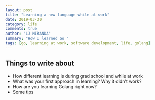 ```yaml
---
layout: post
title: "Learning a new language while at work"
date: 2019-03-30
category: life
comments: true
author: "LJ MIRANDA"
summary: "How I learned Go "
tags: [go, learning at work, software development, life, golang]
---
```



## Things to write about
- How different learning is during grad school and while at work
- What was your first approach in learning? Why it didn't work?
- How are you learning Golang right now?
- Some tips
